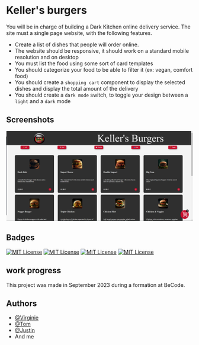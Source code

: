 # Keller's burgers

You will be in charge of building a Dark Kitchen online delivery service. The site must a single page website, with the following features. 

- Create a list of dishes that people will order online.
- The website should be responsive, it should work on a standard mobile resolution and on desktop 
- You must list the food using some sort of card templates
- You should categorize your food to be able to filter it (ex: vegan, comfort food)
- You should create a `shopping cart` component to display the selected dishes and display the total amount of the delivery
- You should create a `dark mode` switch, to toggle your design between a `light` and a `dark` mode

## Screenshots

![Page Screenshot](readme-ressources/page-screenshot.png)


## Badges

[![MIT License](https://img.shields.io/badge/HTML-red.svg)](https://choosealicense.com/licenses/mit/)
[![MIT License](https://img.shields.io/badge/JS-yellow.svg)](https://choosealicense.com/licenses/mit/)
[![MIT License](https://img.shields.io/badge/CSS-purple.svg)](https://choosealicense.com/licenses/mit/)
[![MIT License](https://img.shields.io/badge/SASS-pink.svg)](https://choosealicense.com/licenses/mit/)


## work progress

This project was made in September 2023 during a formation at BeCode. 
## Authors

- [@Virginie](https://github.com/vdourson2)
- [@Tom](https://github.com/tomboszko)
- [@Justin](https://github.com/JustinMichel2000)
- And me
